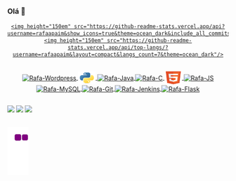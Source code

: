### Olá 👋

<div align="center">
	<a href="https://github.com/rafaapaim">
	
	<img height="150em" src="https://github-readme-stats.vercel.app/api?username=rafaapaim&show_icons=true&theme=ocean_dark&include_all_commits=true&count_private=true"/>
	<img height="150em" src="https://github-readme-stats.vercel.app/api/top-langs/?username=rafaapaim&layout=compact&langs_count=7&theme=ocean_dark"/>
</div>
  
<div align="center" style="display: inline_block"><br>
	<img align="center" alt="Rafa-Wordpress" height="30" width="40" src="https://cdn.jsdelivr.net/gh/devicons/devicon/icons/wordpress/wordpress-plain.svg" />
	<img align="center" alt="Rafa-Python" height="30" width="40" src="https://raw.githubusercontent.com/devicons/devicon/master/icons/python/python-original.svg">
	<img align="center" alt="Rafa-Java" height="30" width="40" src="https://cdn.jsdelivr.net/gh/devicons/devicon/icons/java/java-original.svg" />
	<img align="center" alt="Rafa-C" height="30" width="40" src="https://cdn.jsdelivr.net/gh/devicons/devicon/icons/c/c-original.svg" />
	<img align="center" alt="Rafa-HTML" height="30" width="40" src="https://raw.githubusercontent.com/devicons/devicon/master/icons/html5/html5-original.svg">
	<img align="center" alt="Rafa-JS" height="30" width="40" src="https://cdn.jsdelivr.net/gh/devicons/devicon/icons/javascript/javascript-original.svg" />
	<img align="center" alt="Rafa-MySQL" height="30" width="40" src="https://cdn.jsdelivr.net/gh/devicons/devicon/icons/mysql/mysql-original.svg" />
	<img align="center" alt="Rafa-Git" height="30" width="40" src="https://cdn.jsdelivr.net/gh/devicons/devicon/icons/git/git-original.svg" />
	<img align="center" alt="Rafa-Jenkins" height="30" width="40" src="https://cdn.jsdelivr.net/gh/devicons/devicon/icons/jenkins/jenkins-original.svg" />
	<img align="center" alt="Rafa-Flask" height="30" width="40" src="https://cdn.jsdelivr.net/gh/devicons/devicon/icons/flask/flask-original.svg" />

</div>
  
  ##
 
<div>
  <a href="https://www.linkedin.com/in/rafael-paim-78274113b/" target="_blank"><img src="https://img.shields.io/badge/-LinkedIn-%230077B5?style=for-the-badge&logo=linkedin&logoColor=white" target="_blank"></a> 
	<a href="https://www.instagram.com/raaafa.exe" target="_blank"><img src="https://img.shields.io/badge/-Instagram-%23E4405F?style=for-the-badge&logo=instagram&logoColor=white" target="_blank"></a>
  <a href = "mailto:r_paim@outlook.com"><img src="https://img.shields.io/badge/Microsoft_Outlook-0078D4?style=for-the-badge&logo=microsoft-outlook&logoColor=white" target="_blank"></a>	
  
  ##
 
![snake gif](https://github.com/rafaapaim/rafaapaim/blob/output/github-contribution-grid-snake.gif)
 
</div>
